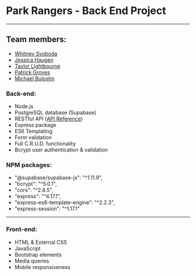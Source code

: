 # Park Rangers - Back End Project 
---

## Team members:
* <a href="https://github.com/wsvoboda" target="_blank">Whitney Svoboda</a>
* <a href="https://github.com/Jessicahaugen" target="_blank">Jessica Haugen</a>
* <a href="https://github.com/taylorlightbourne" target="_blank">Taylor Lightbourne</a>
* <a href="https://github.com/pgroves95" target="_blank">Patrick Groves</a>
* <a href="https://github.com/mjbulostin" target="_blank">Michael Bulostin</a>


### Back-end:
* Node.js
* PostgreSQL database (Supabase)
* RESTful API ([API Reference](https://www.nps.gov/subjects/developer/api-documentation.htm))
* Express package
* ES6 Templating
* Form validation
* Full C.R.U.D. functionality
* Bcrypt user authentication & validation

### NPM packages:
*  "@supabase/supabase-js": "^1.11.9",
*  "bcrypt": "^5.0.1",
*  "cors": "^2.8.5",
*  "express": "^4.17.1",
*  "express-es6-template-engine": "^2.2.3",
* "express-session": "^1.17.1"

---

### Front-end:
* HTML & External CSS
* JavaScript
* Bootstrap elements
* Media queries
* Mobile responsiveness
